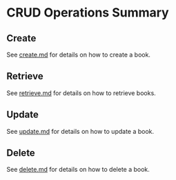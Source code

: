 # CRUD Operations Summary

## Create
See [create.md](create.md) for details on how to create a book.

## Retrieve
See [retrieve.md](retrieve.md) for details on how to retrieve books.

## Update
See [update.md](update.md) for details on how to update a book.

## Delete
See [delete.md](delete.md) for details on how to delete a book.